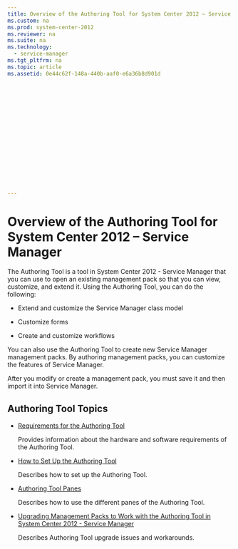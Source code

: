 ```yaml
---
title: Overview of the Authoring Tool for System Center 2012 – Service Manager
ms.custom: na
ms.prod: system-center-2012
ms.reviewer: na
ms.suite: na
ms.technology: 
  - service-manager
ms.tgt_pltfrm: na
ms.topic: article
ms.assetid: 0e44c62f-148a-440b-aaf0-e6a36b8d901d
 

















---
```

# Overview of the Authoring Tool for System Center 2012 – Service Manager
The Authoring Tool is a tool in System Center 2012 - Service Manager that you can use to open an existing management pack so that you can view, customize, and extend it. Using the Authoring Tool, you can do the following:  
  
-   Extend and customize the Service Manager class model  
  
-   Customize forms  
  
-   Create and customize workflows  
  
 You can also use the Authoring Tool to create new Service Manager management packs. By authoring management packs, you can customize the features of Service Manager.  
  
 After you modify or create a management pack, you must save it and then import it into Service Manager.  
  
## Authoring Tool Topics  
  
-   [Requirements for the Authoring Tool](../../../sm/manage/author/Requirements-for-the-Authoring-Tool.md)  
  
     Provides information about the hardware and software requirements of the Authoring Tool.  
  
-   [How to Set Up the Authoring Tool](../../../sm/manage/author/How-to-Set-Up-the-Authoring-Tool.md)  
  
     Describes how to set up the Authoring Tool.  
  
-   [Authoring Tool Panes](../../../sm/manage/author/Authoring-Tool-Panes.md)  
  
     Describes how to use the different panes of the Authoring Tool.  
  
-   [Upgrading Management Packs to Work with the Authoring Tool in System Center 2012 \- Service Manager](../../../sm/manage/author/Upgrading-Management-Packs-to-Work-with-the-Authoring-Tool-in-System-Center-2012---Service-Manager.md)  
  
     Describes Authoring Tool upgrade issues and workarounds.
